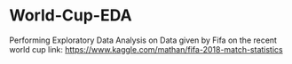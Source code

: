# World-Cup-EDA
Performing Exploratory Data Analysis on Data given by Fifa on the recent world cup
link: https://www.kaggle.com/mathan/fifa-2018-match-statistics
